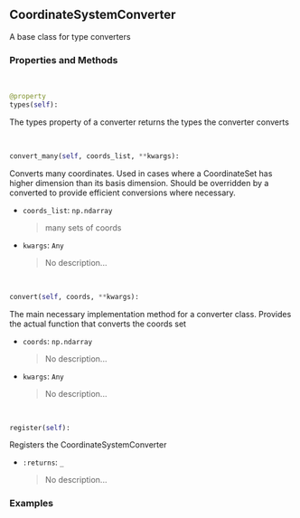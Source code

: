 ## <a id="McUtils.McUtils.Coordinerds.CoordinateSystems.CoordinateSystemConverter.CoordinateSystemConverter">CoordinateSystemConverter</a>
A base class for type converters

### Properties and Methods
<a id="McUtils.McUtils.Coordinerds.CoordinateSystems.CoordinateSystemConverter.CoordinateSystemConverter.types" class="docs-object-method">&nbsp;</a>
```python
@property
types(self): 
```
The types property of a converter returns the types the converter converts

<a id="McUtils.McUtils.Coordinerds.CoordinateSystems.CoordinateSystemConverter.CoordinateSystemConverter.convert_many" class="docs-object-method">&nbsp;</a>
```python
convert_many(self, coords_list, **kwargs): 
```
Converts many coordinates. Used in cases where a CoordinateSet has higher dimension
        than its basis dimension. Should be overridden by a converted to provide efficient conversions
        where necessary.
- `coords_list`: `np.ndarray`
    >many sets of coords
- `kwargs`: `Any`
    >No description...

<a id="McUtils.McUtils.Coordinerds.CoordinateSystems.CoordinateSystemConverter.CoordinateSystemConverter.convert" class="docs-object-method">&nbsp;</a>
```python
convert(self, coords, **kwargs): 
```
The main necessary implementation method for a converter class.
        Provides the actual function that converts the coords set
- `coords`: `np.ndarray`
    >No description...
- `kwargs`: `Any`
    >No description...

<a id="McUtils.McUtils.Coordinerds.CoordinateSystems.CoordinateSystemConverter.CoordinateSystemConverter.register" class="docs-object-method">&nbsp;</a>
```python
register(self): 
```
Registers the CoordinateSystemConverter
- `:returns`: `_`
    >No description...

### Examples
